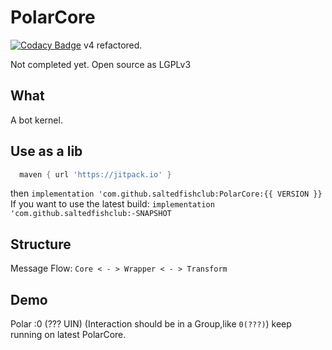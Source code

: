 # PolarCore
[![Codacy Badge](https://api.codacy.com/project/badge/Grade/cc0af3e7ffbe4ac89ed566aeae004d6c)](https://app.codacy.com/gh/saltedfishclub/PolarCore?utm_source=github.com&utm_medium=referral&utm_content=saltedfishclub/PolarCore&utm_campaign=Badge_Grade_Dashboard)
v4 refactored.

Not completed yet.
Open source as LGPLv3
## What
A bot kernel.

## Use as a lib
```groovy
  maven { url 'https://jitpack.io' }
```
then
`implementation 'com.github.saltedfishclub:PolarCore:{{ VERSION }}`
If you want to use the latest build:
`implementation 'com.github.saltedfishclub:-SNAPSHOT`

## Structure
Message Flow:
`Core < - > Wrapper < - > Transform`

## Demo
Polar :0 (??? UIN)
(Interaction should be in a Group,like `0(???)`)
keep running on latest PolarCore.
